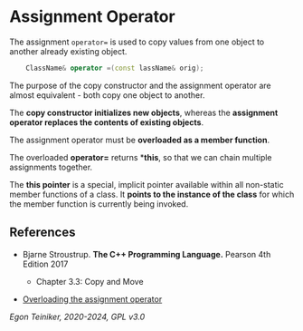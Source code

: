 # Assignment Operator

The assignment `operator=` is used to copy values from one object 
to another already existing object.

```C++
    ClassName& operator =(const lassName& orig);
```

The purpose of the copy constructor and the assignment operator are almost 
equivalent - both copy one object to another. 

The **copy constructor initializes new objects**, whereas the **assignment operator 
replaces the contents of existing objects**.

The assignment operator must be **overloaded as a member function**.
	
The overloaded **operator=** returns ***this**, so that we can chain multiple 
assignments together.
	
The **this pointer** is a special, implicit pointer available within all non-static 
member functions of a class. It **points to the instance of the class** for which 
the member function is currently being invoked.     


## References
* Bjarne Stroustrup. **The C++ Programming Language.** Pearson 4th Edition 2017
    * Chapter 3.3: Copy and Move

* [Overloading the assignment operator](https://www.learncpp.com/cpp-tutorial/9-14-overloading-the-assignment-operator/)

*Egon Teiniker, 2020-2024, GPL v3.0*
